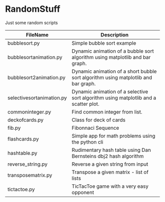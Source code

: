# RandomStuff
Just some random scripts     

FileName      | Description
------------- | -------------
bubblesort.py  | Simple bubble sort example 
bubblesortanimation.py  | Dynamic animation of a bubble sort algorithm using matplotlib and bar graph. 
bubblesort2animation.py  | Dynamic animation of a short bubble sort algorithm using matplotlib and bar graph. 
selectivesortanimation.py  | Dynamic animation of a selective sort algorithm using matplotlib and a scatter plot. 
commoninteger.py  |   Find common integer from list.  
deckofcards.py | Class for deck of cards       
fib.py     | Fibonnaci Sequence 
flashcards.py    | Simple app for math problems using the python cli 
hashtable.py   |  Rudimentary hash table using Dan Bernsteins dbj2 hash algorithm
reverse_string.py | Reverse a given string from input  
transposematrix.py | Transpose a given matrix - list of lists
tictactoe.py  | TicTacToe game with a very easy opponent


   









